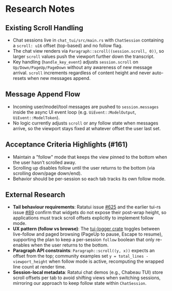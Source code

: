 # Research Notes

## Existing Scroll Handling

- Chat sessions live in `chat_tui/src/main.rs` with `ChatSession` containing a `scroll: u16` offset (top-based) and no follow flag.
- The chat view renders via `Paragraph::scroll((session.scroll, 0))`, so larger `scroll` values push the viewport further down the transcript.
- Key handling (`handle_key_event`) adjusts `session.scroll` on `Up/Down/PageUp/PageDown` without any awareness of new message arrival. `scroll` increments regardless of content height and never auto-resets when new messages append.

## Message Append Flow

- Incoming user/model/tool messages are pushed to `session.messages` inside the async UI event loop (e.g. `UiEvent::ModelOutput`, `UiEvent::ModelToken`).
- No logic currently adjusts `scroll` or any follow state when messages arrive, so the viewport stays fixed at whatever offset the user last set.

## Acceptance Criteria Highlights (#161)

- Maintain a "follow" mode that keeps the view pinned to the bottom when the user hasn’t scrolled away.
- Scrolling up disables follow until the user returns to the bottom (via scrolling down/page down/end).
- Behavior should be per-session so each tab tracks its own follow mode.

## External Research

- **Tail behaviour requirements**: Ratatui issue [#625](https://github.com/ratatui/ratatui/issues/625) and the earlier tui-rs issue [#89](https://github.com/fdehau/tui-rs/issues/89) confirm that widgets do not expose their post-wrap height, so applications must track scroll offsets explicitly to implement follow mode.
- **UX pattern (follow vs browse)**: The [tui-logger crate](https://docs.rs/tui-logger/latest/tui_logger/) toggles between live-follow and paged browsing (PageUp to pause, Escape to resume), supporting the plan to keep a per-session `follow` boolean that only re-enables when the user returns to the bottom.
- **Paragraph API constraints**: `Paragraph::scroll((y, x))` expects an offset from the top; community examples set `y = total_lines - viewport_height` when follow mode is active, recomputing the wrapped line count at render time.
- **Session-local metadata**: Ratatui chat demos (e.g., Chabeau TUI) store scroll offsets per tab to avoid shifting views when switching sessions, mirroring our approach to keep follow state within `ChatSession`.
